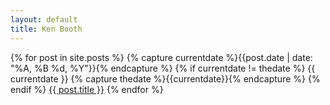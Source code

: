 ```yaml
---
layout: default
title: Ken Booth
---
```


{% for post in site.posts %}
  {% capture currentdate %}{{post.date | date: "%A, %B %d, %Y"}}{% endcapture %}
  {% if currentdate != thedate %}
    {{ currentdate }}
    {% capture thedate %}{{currentdate}}{% endcapture %} 
  {% endif %}
    <a href="{{ post.url }}">{{ post.title }}</a>
{% endfor %}


